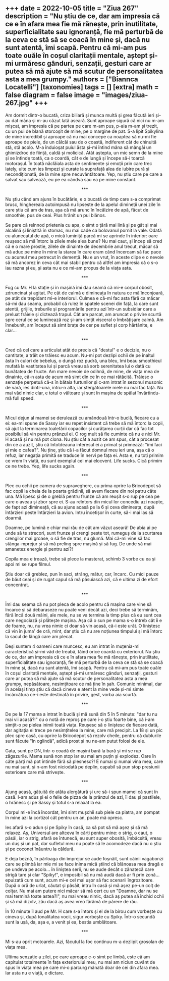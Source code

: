 
+++
date = 2022-10-05
title = "Ziua 267"
description = "Nu știu de ce, dar am impresia că ce e în afara mea fie mă rănește, prin inutilitate, superficialitate sau ignoranță, fie mă perturbă de la ceva ce stă să se coacă în mine și, dacă nu sunt atentă, îmi scapă. Pentru că mi-am pus toate ouăle în coșul claritații mentale, aștept și-mi urmăresc gânduri, senzații, gesturi care ar putea să mă ajute să mă scutur de personalitatea asta a mea grumpy."
authors = ["Biannca Locatelli"]
[taxonomies]
tags = []
[extra]
math = false
diagram = false
image = "images/ziua-267.jpg"
+++
---

Am dormit dintr-o bucată, criza biliară și munca multă și grea făcută ieri și-au dat mâna și m-au căzut lată aseară. Sunt aproape sigură că nici nu m-am mișcat, am impresia că pe partea pe care m-am pus, p-aia m-am și trezit, cu un pui de blană storcoșit de mine, pe o margine de pat. S-a lipit Spikylina de mine incredibil și aproape că nu mai concepe ca noaptea să nu-mi fie aproape de piele, de un călcâi sau de o coastă, indiferent cât de chinuită stă, stă acolo. M-a înduioșat puiul ăsta și-mi întind mâna să mângâi un ghimizdroc de ființă, caldă și molicică. Atât aștepta, un mic semn de la mine și se întinde toată, ca o coardă, cât e de lungă și începe să-i toarcă motorașul. În toată năclăiala asta de sentimente și emoții prin care trec lately, uite cum ies limpezi și curate la suprafață alea de iubire pură și necondiționată, de la mine spre necuvântătoare. Yep, nu știu care pe care a salvat sau salvează, eu pe ea cândva sau ea pe mine constant.

<p style="text-align: center;">***</p>

Nu știu când am ajuns în bucătărie, e o bucată de timp care s-a comprimat brusc, hinghereala autoimpusă nu lipsește de la apelul dimineții unei zile în care știu că am de tras, așa că mă arunc în încălzire de apă, făcut de smoothie, pus de ceai. Plus hrănit un pui blănos.

Se pare că reînnod prietenia cu apa, o simt o țâră mai lină și pe gât și mai alcalină și liniștită în stomac, nu mai cade ca bolovanul pornit la vale. Odată cu alunecatul de apă, o mică luminiță parcă mi se aprinde în interior: oare reușesc să mă întorc la zilele mele alea bune? Nu mai caut, și încep să cred că e o mare prostie, zilele de dinainte de decembrie anul trecut, măcar să mă aduc pe mine în mine la starea în care eram când încercam să fac pace cu acumul meu petrecut în demență. Nu e un vrut, în aceste clipe e o nevoie să mă ancorez în ceva cât mai stabil pentru că altfel am impresia că o s-o iau razna și eu, și asta nu e ce mi-am propus de la viața asta.

<p style="text-align: center;">***</p>

Fug cu Mr. H la stație și în mașină îmi dau seamă că mi-e corpul obosit, zdruncinat și agitat. Pe cât de calmă e dimineața în natura ce mă înconjoară, pe atât de trepidant mi-e interiorul. Culmea e că-mi fac asta fără ca măcar să-mi dau seama, probabil că rulez în spatele scenei din față, la care sunt atentă, grijile, treburile și programările pentru azi într-un subsidiar care a preluat frâiele și dictează trapul. Cât am parcat, am aruncat o privire scurtă spre cerul ce se luminează roz și-am simțit visceral o îmbrățișare calmă. Am înnebunit, am început să simt brațe de cer pe suflet și corp hărtănite, e clar…

<p style="text-align: center;">***</p>

Cred că cel care a articulat atât de precis că "destul" e o decizie, nu o cantitate, a trăit ce trăiesc eu acum. Nu-mi pot dezlipi ochii de pe înaltul ăsta în culori de bebeluș, o dungă roz pudră, una bleu, îmi beau smoothieul mufată la vastitatea lui și parcă vreau să sorb serenitatea lui o dată cu bunătatea de fructe. Am mare nevoie de odihnă, de mine, de viața mea de dinainte, că-n asta de acum mă simt din ce în ce mai rătăcită. Trăiesc o senzație perpetuă că-s în bătaia furtunilor și c-am intrat în sezonul musonic de vară, ies dintr-una, intru-n alta, iar ștergătoarele mele nu mai fac față. Nu mai văd nimic clar, e totul o vâltoare și sunt în mașina de spălat învârtindu-mă full speed.

<p style="text-align: center;">***</p>

Micul dejun al mamei se derulează cu amândouă într-o buclă, fiecare cu a ei: ea-mi spune de Sassy iar eu repet insistent că trebe să mă întorc la copii, să ajut la terminarea toaletării copacilor și curățarea curții dar că fac tot posibilul să vin pentru prânzul ei. O rog mult să fie cuminte că nu e nici Mr. H acasă și nu mă pot clona. Nu știu cât a auzit ce am spus, cât a procesat din ce a auzit, știu că întotdeauna interesul ei a primat și primează: "îmi faci și mie o cafea?". Nu ține, știu că i-a făcut domnul meu ieri una, așa că o refuz, iar negația primită se traduce în nervi pe fața ei. Asta e, nu toți primim ce vrem în viață, eu sunt exemplul cel mai elocvent. Life sucks. Cică primim ce ne trebe. Yep, life sucks again.

<p style="text-align: center;">***</p>

Plec cu ochii pe camera de supraveghere, cu prima oprire la Bricodepot să fac copii la cheia de la poarta grădinii, să avem fiecare din noi patru câte una. Mă lipesc și de o greblă pentru frunze că am reușit s-o rup pe cea pe care o aveau și zbor spre ei. S-au reîntors din micul lor concediu azi noapte, de fapt azi dimineață, că au ajuns acasă pe la 6 și ceva dimineața, după întârzieri peste întârzieri la avion. Intru încetișor în curte, să-i mai las să doarmă.

Doamne, pe lumină e chiar mai rău de cât am văzut aseară! De abia ai pe unde să te strecori, sunt frunze și crengi peste tot, rumeguș de la scurtarea crengilor mai groase, o să fie de tras, nu glumă. Mai că-mi vine să fac stânga-mprejur și să mă preling spre mașină și să fug. De unde să mai amanetez energie și pentru azi?!

Copila mea e trează, trebe să plece la masterat, schimb 3 vorbe cu ea și apoi mi se rupe filmul.

Știu doar că greblez, pun în saci, strâng, mătur, car, încarc. Cu mici pauze de băut ceai și de rugat capul să mă păsuiască azi, că e ultima zi de efort concentrat.

<p style="text-align: center;">***</p>

Îmi dau seama că nu pot pleca de acolo pentru că mașina care vine să încarce și să debaraseze nu poate veni decât azi, deci trebe să terminăm, fără încă două mâini, ale mele, nu se va termina la timp plus că eu sunt cea care negociază și plătește mașina. Așa că o sun pe mama s-o întreb cât îi e de foame, nu, nu vrea nimic ci doar să vin acasă, că-i este urât. O liniștesc că vin în juma' de oră, mint, dar știu că nu are noțiunea timpului și mă întorc la sacul de lângă care am plecat.

Deși suntem 4 oameni care muncesc, eu am intrat în muțenia-mi caracteristică și-mi văd de treabă, tăind orice coardă cu exteriorul. Nu știu de ce, dar am impresia că ce e în afara mea fie mă rănește, prin inutilitate, superficialitate sau ignoranță, fie mă perturbă de la ceva ce stă să se coacă în mine și, dacă nu sunt atentă, îmi scapă. Pentru că mi-am pus toate ouăle în coșul claritații mentale, aștept și-mi urmăresc gânduri, senzații, gesturi care ar putea să mă ajute să mă scutur de personalitatea asta a mea grumpy, nepăsătoare, nesimțitoare ce mă ține în șah. Comunic minimal, dar în același timp știu că dacă cineva e atent la mine vede și-mi simte încărcătura ce-i este destinată în privire, gest, vorba aia scurtă.

<p style="text-align: center;">***</p>

De pe la 17 mama a intrat în buclă și mă sună din 5 în 5 minute: "dar tu nu mai vii acasă?!" cu o notă de reproș pe care i-o știu foarte bine, că i-am simțit-o pe pielea inimii toată viața. Reușesc să o liniștesc de fiecare dată, dar agitația ei trece pe nesimțitelea la mine, care mă precipit. La 18 și un pic plec spre casă, cu oprire la Bricodepot să rezolv cheile, pentru că dublurile sunt făcute "în oglindă", adică prost și nu ne-am putut folosi de ele.

Gata, sunt pe DN, într-o coadă de mașini bară la bară și mi se rup zăgazurile. Mama sună non stop iar eu mai am puțin și explodez. Oare în câte părți mă pot întinde fără să plesnesc?! E numai și numai vina mea, care nu mai sunt, și n-am fost niciodată pe deplin, capabil să pun stop presiunii exterioare care mă strivește.

<p style="text-align: center;">***</p>

Ajung acasă, gâtuită de atâta alergătură și urc să-i spun mamei că sunt în casă. I-am adus și ei o felie de pizza de la prânzul de azi, îi dau și pastilele, o hrănesc și pe Sassy și totul s-a relaxat la ea.

Corpul mi-e încă încordat, îmi simt mușchii sub piele ca piatra, am pompat în mine azi la cortizol cât pentru un an, poate mă opresc.

Ies afară s-o adun și pe Spiky în casă, ca să pot să mă așez și să mă relaxez. Aș, Universul are altceva în cărți pentru mine: o strig, o caut, o pâsâi, iar o strig, afară se întunecă, eu sunt super obosită, îmbâcsită, vreau un duș și un pat, dar sufletul meu nu poate să le acomodeze dacă nu o știu și pe coconet înăuntru la căldură.

E deja beznă, în pârloaga din împrejur se aude foșnăit, sunt câinii vagabonzi care se plimbă iar mie mi se face inima mică știind că blănoasa mea dragă e pe undeva pe acolo… în liniștea serii, nu se aude decât o zănatecă care strigă tare și clar "Spiky!", e imposibil să nu mă audă dacă ar fi prin zonă… epuizată cum sunt, acum mi-e cel mai ușor să fac scenarii îngrozitoare. După o oră de urlat, căutat și pâsâit, intru în casă și mă așez pe-un colț de colțar. Nu mai am putere nici măcar să mă cert cu un "Doamne, dar nu se mai termină toate astea?!", nu mai vreau nimic, dacă aș putea să închid ochii și să mă dizolv, zău dacă aș avea vreo fărâmă de părere de rău.

În 10 minute îl aud pe Mr. H care s-a întors și el de la birou cum vorbește cu cineva și, după tonalitatea vocii, sigur vorbește cu Spiky. Într-o secundă sunt la ușă, da, așa e, a venit și ea, bestia umblătoare.

<p style="text-align: center;">***</p>

Mi s-au oprit motoarele. Azi, făcutul la foc continuu m-a dezlipit grosolan de viața mea.

Ultima senzație a zilei, pe care aproape c-o simt pe limbă, este că am capitulat totalmente în fața exteriorului meu, nu mai am niciun cuvânt de spus în viața mea pe care mi-o parcurg mânată doar de cei din afara mea. Iar asta nu e viață, e dictare.
